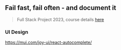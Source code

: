## Fail fast, fail often - and document it

> Full Stack Project 2023, course details [here](https://github.com/fullstack-hy2020/misc/blob/master/harjoitustyo.md)

### UI Design
https://mui.com/joy-ui/react-autocomplete/
